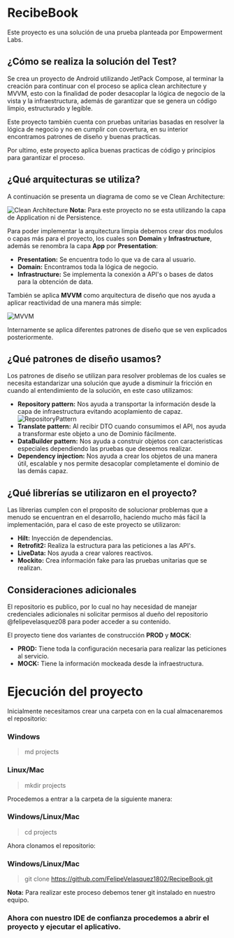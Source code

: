 # RecibeBook #  

Este proyecto es una solución de una prueba planteada por Empowerment Labs.

## ¿Cómo se realiza la solución del Test?

Se crea un proyecto de Android utilizando JetPack Compose, al terminar la creación para continuar con el proceso se aplica clean architecture y MVVM, esto con la finalidad de poder desacoplar la lógica de negocio de la vista y la infraestructura, además de garantizar que se genera un código limpio, estructurado y legible.

Este proyecto también cuenta con pruebas unitarias basadas en resolver la lógica de negocio y no en cumplir con covertura, en su interior encontramos patrones de diseño y buenas practicas.

Por ultimo, este proyecto aplica buenas practicas de código y principios para garantizar el proceso.


## ¿Qué arquitecturas se utiliza?

A continuación se presenta un diagrama de como se ve Clean Architecture:

![Clean Architecture](https://mahedee.net/assets/images/posts/2021/clean.png)
**Nota:** Para este proyecto no se esta utilizando la capa de Application ni de Persistence.

Para poder implementar la arquitectura limpia debemos crear dos modulos o capas más para el proyecto, los cuales son **Domain** y **Infrastructure**, además se renombra la capa **App** por **Presentation**:
* **Presentation:** Se encuentra todo lo que va de cara al usuario.
* **Domain:** Encontramos toda la lógica de negocio.
* **Infrastructure:** Se implementa la conexión a API's o bases de datos para la obtención de data.

También se aplica **MVVM** como arquitectura de diseño que nos ayuda a aplicar reactividad de una manera más simple:

![MVVM](https://www.adictosaltrabajo.com/wp-content/uploads/2020/06/MVVMPattern.png)

Internamente se aplica diferentes patrones de diseño que se ven explicados posteriormente.

## ¿Qué patrones de diseño usamos?

Los patrones de diseño se utilizan para resolver problemas de los cuales se necesita estandarizar una solución que ayude a disminuir la fricción en cuando al entendimiento de la solución, en este caso utilizamos:
* **Repository pattern:** Nos ayuda a transportar la información desde la capa de infraestructura evitando acoplamiento de capaz.
  ![RepositoryPattern](https://miro.medium.com/max/981/1*5kNXJ7aFSGJvuh4r4egpTg.png)
* **Translate pattern:** Al recibir DTO cuando consumimos el API, nos ayuda a transformar este objeto a uno de Dominio fácilmente.
* **DataBuilder pattern:** Nos ayuda a construir objetos con caracteristicas especiales dependiendo las pruebas que deseemos realizar.
* **Dependency injection:** Nos ayuda a crear los objetos de una manera útil, escalable y nos permite desacoplar completamente el dominio de las demás capaz.

## ¿Qué librerías se utilizaron en el proyecto?

Las librerias cumplen con el proposito de solucionar problemas que a menudo se encuentran en el desarrollo, haciendo mucho más fácil la implementación, para el caso de este proyecto se utilizaron:

* **Hilt:** Inyección de dependencias.
* **Retrofit2:** Realiza la estructura para las peticiones a las API's.
* **LiveData:** Nos ayuda a crear valores reactivos.
* **Mockito:** Crea información fake para las pruebas unitarias que se realizan.

## Consideraciones adicionales

El repositorio es publico, por lo cual no hay necesidad de manejar credenciales adicionales ni solicitar permisos al dueño del repositorio @felipevelasquez08 para poder acceder a su contenido.

El proyecto tiene dos variantes de construcción **PROD**  y **MOCK**:
* **PROD:** Tiene toda la configuración necesaria para realizar las peticiones al servicio.
* **MOCK:** Tiene la información mockeada desde la infraestructura.


# Ejecución del proyecto

Inicialmente necesitamos crear una carpeta con en la cual almacenaremos el repositorio:
### Windows
> md projects
### Linux/Mac
> mkdir projects

Procedemos a entrar a la carpeta de la siguiente manera:
### Windows/Linux/Mac
> cd projects

Ahora clonamos el repositorio:
### Windows/Linux/Mac
> git clone https://github.com/FelipeVelasquez1802/RecipeBook.git

**Nota:** Para realizar este proceso debemos tener git instalado en nuestro equipo.

### Ahora con nuestro IDE de confianza procedemos a abrir el proyecto y ejecutar el aplicativo.